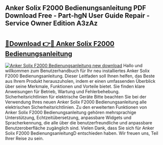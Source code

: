 ## Anker Solix F2000 Bedienungsanleitung PDF Download Free - Part-hgN User Guide Repair - Service Owner Edition A3zAz

# <h2><a href="http://df1uix.blite.top/?on=Anker+Solix+F2000+Bedienungsanleitung">🔗Download 👉🔴 Anker Solix F2000 Bedienungsanleitung</a></h2>

[![Anker Solix F2000 Bedienungsanleitung new download](https://i.imgur.com/lujVjoI.png)](http://df1uix.blite.top/?on=Anker+Solix+F2000+Bedienungsanleitung)
Hallo und willkommen zum Benutzerhandbuch für Ihr neu installiertes Anker Solix F2000 Bedienungsanleitung. Dieser Leitfaden soll Ihnen helfen, das Beste aus Ihrem Produkt herauszuholen, indem er einen umfassenden Überblick über seine Merkmale, Funktionen und Vorteile bietet. Sie finden klare Anweisungen für Betrieb, Wartung und Fehlerbehebung. Sicherheitsrichtlinien für elektrische Geräte Bitte beachten Sie bei der Verwendung Ihres neuen Anker Solix F2000 Bedienungsanleitung alle elektrischen Sicherheitsrichtlinien. Zu den erweiterten Funktionen von Anker Solix F2000 Bedienungsanleitung gehören mehrsprachige Unterstützung, Echtzeitübersetzung, anpassbare Widgets und Spracherkennung, die alle über die benutzerfreundliche und anpassbare Benutzeroberfläche zugänglich sind. Vielen Dank, dass Sie sich für Anker Solix F2000 BedienungsanleitungD entschieden haben. Wir freuen uns, Teil Ihrer Reise zu sein.
